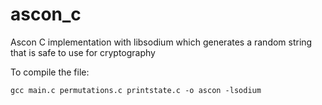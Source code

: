 # ascon_c

Ascon C implementation with libsodium which generates a random string that is safe to use for cryptography

To compile the file:

```
gcc main.c permutations.c printstate.c -o ascon -lsodium
```
